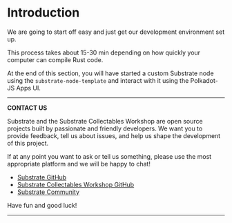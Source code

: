 Introduction
===

We are going to start off easy and just get our development environment set up.

This process takes about 15-30 min depending on how quickly your computer can compile Rust code.

At the end of this section, you will have started a custom Substrate node using the `substrate-node-template` and interact with it using the Polkadot-JS Apps UI.

---
**CONTACT US**

Substrate and the Substrate Collectables Workshop are open source projects built by passionate and friendly developers. We want you to provide feedback, tell us about issues, and help us shape the development of this project.

If at any point you want to ask or tell us something, please use the most appropriate platform and we will be happy to chat!

- [Substrate GitHub](https://github.com/paritytech/substrate)
- [Substrate Collectables Workshop GitHub](https://github.com/substrate-developer-hub/substrate-collectables-workshop)
- [Substrate Community](https://substrate.dev/community/)

Have fun and good luck!

---